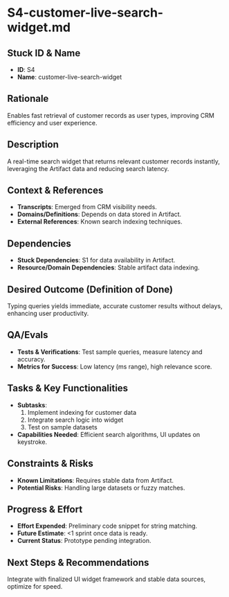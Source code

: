 # S4-customer-live-search-widget.md

## Stuck ID & Name

- **ID**: S4
- **Name**: customer-live-search-widget

## Rationale

Enables fast retrieval of customer records as user types, improving CRM
efficiency and user experience.

## Description

A real-time search widget that returns relevant customer records instantly,
leveraging the Artifact data and reducing search latency.

## Context & References

- **Transcripts**: Emerged from CRM visibility needs.
- **Domains/Definitions**: Depends on data stored in Artifact.
- **External References**: Known search indexing techniques.

## Dependencies

- **Stuck Dependencies**: S1 for data availability in Artifact.
- **Resource/Domain Dependencies**: Stable artifact data indexing.

## Desired Outcome (Definition of Done)

Typing queries yields immediate, accurate customer results without delays,
enhancing user productivity.

## QA/Evals

- **Tests & Verifications**: Test sample queries, measure latency and accuracy.
- **Metrics for Success**: Low latency (ms range), high relevance score.

## Tasks & Key Functionalities

- **Subtasks**:
  1. Implement indexing for customer data
  2. Integrate search logic into widget
  3. Test on sample datasets
- **Capabilities Needed**: Efficient search algorithms, UI updates on keystroke.

## Constraints & Risks

- **Known Limitations**: Requires stable data from Artifact.
- **Potential Risks**: Handling large datasets or fuzzy matches.

## Progress & Effort

- **Effort Expended**: Preliminary code snippet for string matching.
- **Future Estimate**: <1 sprint once data is ready.
- **Current Status**: Prototype pending integration.

## Next Steps & Recommendations

Integrate with finalized UI widget framework and stable data sources, optimize
for speed.
